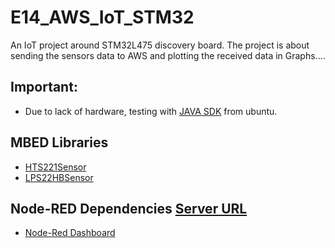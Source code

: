 # E14_AWS_IoT_STM32
An IoT project around STM32L475 discovery board. The project is about sending the sensors data to AWS and plotting the received data in Graphs....

## Important:

* Due to lack of hardware, testing with [JAVA SDK](https://github.com/aws/aws-iot-device-sdk-java) from ubuntu.

## MBED Libraries
* [HTS221Sensor](https://os.mbed.com/teams/ST/code/HTS221/)
* [LPS22HBSensor](https://os.mbed.com/teams/ST/code/LPS22HB)


## Node-RED Dependencies [Server URL](https://gtcnodered.eu-gb.mybluemix.net/red/#)
* [Node-Red Dashboard](https://flows.nodered.org/node/node-red-dashboard)

